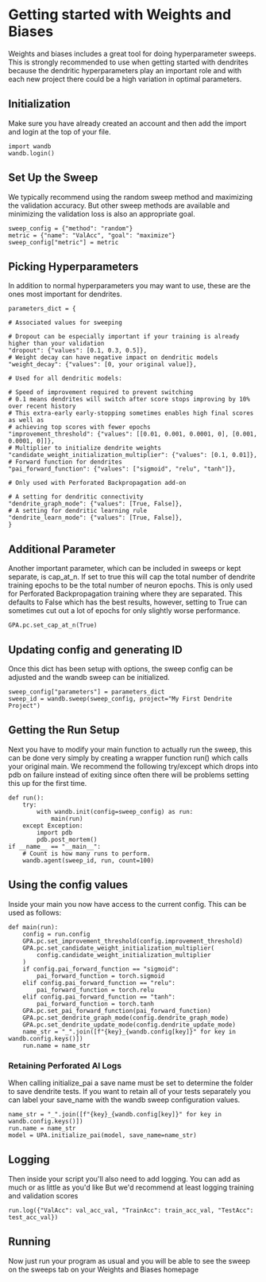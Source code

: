 # Getting started with Weights and Biases

Weights and biases includes a great tool for doing hyperparameter sweeps.  This is strongly recommended to use when getting started with dendrites because the dendritic hyperparameters play an important role and with each new project there could be a high variation in optimal parameters.

## Initialization
Make sure you have already created an account and then add the import and login at the top of your file.

    import wandb
    wandb.login()

## Set Up the Sweep
We typically recommend using the random sweep method and maximizing the validation accuracy.  But other sweep methods are available and minimizing the validation loss is also an appropriate goal.

    sweep_config = {"method": "random"}
    metric = {"name": "ValAcc", "goal": "maximize"}
    sweep_config["metric"] = metric

## Picking Hyperparameters
In addition to normal hyperparameters you may want to use, these are the ones most important for dendrites.

    parameters_dict = {

    # Associated values for sweeping

    # Dropout can be especially important if your training is already higher than your validation
    "dropout": {"values": [0.1, 0.3, 0.5]},
    # Weight decay can have negative impact on dendritic models
    "weight_decay": {"values": [0, your original value]},

    # Used for all dendritic models:

    # Speed of improvement required to prevent switching
    # 0.1 means dendrites will switch after score stops improving by 10% over recent history
    # This extra-early early-stopping sometimes enables high final scores as well as
    # achieving top scores with fewer epochs
    "improvement_threshold": {"values": [[0.01, 0.001, 0.0001, 0], [0.001, 0.0001, 0]]},
    # Multiplier to initialize dendrite weights
    "candidate_weight_initialization_multiplier": {"values": [0.1, 0.01]},
    # Forward function for dendrites
    "pai_forward_function": {"values": ["sigmoid", "relu", "tanh"]},

    # Only used with Perforated Backpropagation add-on

    # A setting for dendritic connectivity
    "dendrite_graph_mode": {"values": [True, False]},
    # A setting for dendritic learning rule
    "dendrite_learn_mode": {"values": [True, False]},
    }

## Additional Parameter 
Another important parameter, which can be included in sweeps or kept separate, is cap_at_n.
If set to true this will cap the total number of dendrite training epochs to be the total number
of neuron epochs.  This is only used for Perforated Backpropagation training where they are separated.
This defaults to False which has the best results, however, setting to True can sometimes cut 
out a lot of epochs for only slightly worse performance.

    GPA.pc.set_cap_at_n(True)

## Updating config and generating ID
Once this dict has been setup with options, the sweep config can be adjusted and the wandb sweep can be initialized.

    sweep_config["parameters"] = parameters_dict
    sweep_id = wandb.sweep(sweep_config, project="My First Dendrite Project")

## Getting the Run Setup
Next you have to modify your main function to actually run the sweep, this can be done very simply
by creating a wrapper function run() which calls your original main.  We recommend the following
try/except which drops into pdb on failure instead of exiting since often there will be problems
setting this up for the first time.

    def run():
        try:
            with wandb.init(config=sweep_config) as run:
                main(run)
        except Exception:
            import pdb
            pdb.post_mortem()
    if __name__ == "__main__":
        # Count is how many runs to perform.
        wandb.agent(sweep_id, run, count=100)


## Using the config values
Inside your main you now have access to the current config.  This can be used as follows:

    def main(run):
        config = run.config
        GPA.pc.set_improvement_threshold(config.improvement_threshold)
        GPA.pc.set_candidate_weight_initialization_multiplier(
            config.candidate_weight_initialization_multiplier
        )
        if config.pai_forward_function == "sigmoid":
            pai_forward_function = torch.sigmoid
        elif config.pai_forward_function == "relu":
            pai_forward_function = torch.relu
        elif config.pai_forward_function == "tanh":
            pai_forward_function = torch.tanh
        GPA.pc.set_pai_forward_function(pai_forward_function)
        GPA.pc.set_dendrite_graph_mode(config.dendrite_graph_mode)
        GPA.pc.set_dendrite_update_mode(config.dendrite_update_mode)
        name_str = "_".join([f"{key}_{wandb.config[key]}" for key in wandb.config.keys()])
        run.name = name_str

### Retaining Perforated AI Logs

When calling initialize_pai a save name must be set to determine the folder to save dendrite tests.
If you want to retain all of your tests separately you can label your save_name with
the wandb sweep configuration values.

    name_str = "_".join([f"{key}_{wandb.config[key]}" for key in wandb.config.keys()])
    run.name = name_str
    model = UPA.initialize_pai(model, save_name=name_str)

## Logging
Then inside your script you'll also need to add logging.  You can add as much or as little as you'd like
But we'd recommend at least logging training and validation scores

    run.log({"ValAcc": val_acc_val, "TrainAcc": train_acc_val, "TestAcc": test_acc_val})
        

## Running
Now just run your program as usual and you will be able to see the sweep on the sweeps tab on your Weights and Biases homepage